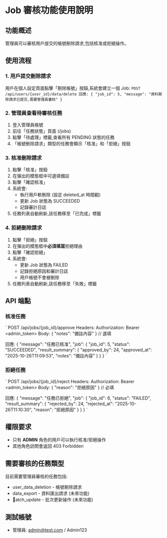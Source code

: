 ﻿# Job 審核功能使用說明

## 功能概述
管理員可以審核用戶提交的帳號刪除請求,包括核准或拒絕操作。

## 使用流程

### 1. 用戶提交刪除請求
用戶在個人設定頁面點擊「刪除帳號」按鈕,系統會建立一個 Job:
`
POST /api/users/{user_id}/data/delete
回應: { "job_id": 5, "message": "資料刪除請求已提交,需要管理員審核" }
`

### 2. 管理員查看待審核任務
1. 登入管理員帳號
2. 前往「任務狀態」頁面 (/jobs)
3. 點擊「待處理」標籤,查看所有 PENDING 狀態的任務
4. 「帳號刪除請求」類型的任務會顯示「核准」和「拒絕」按鈕

### 3. 核准刪除請求
1. 點擊「核准」按鈕
2. 在彈出的模態框中可選填備註
3. 點擊「確認核准」
4. 系統會:
   - 執行用戶軟刪除 (設定 deleted_at 時間戳)
   - 更新 Job 狀態為 SUCCEEDED
   - 記錄審計日誌
5. 任務列表自動刷新,該任務移至「已完成」標籤

### 4. 拒絕刪除請求
1. 點擊「拒絕」按鈕
2. 在彈出的模態框中**必須填寫**拒絕理由
3. 點擊「確認拒絕」
4. 系統會:
   - 更新 Job 狀態為 FAILED
   - 記錄拒絕原因和審計日誌
   - 用戶帳號不會被刪除
5. 任務列表自動刷新,該任務移至「失敗」標籤

## API 端點

### 核准任務
`
POST /api/jobs/{job_id}/approve
Headers: Authorization: Bearer <admin_token>
Body: { "notes": "備註內容" }  // 選填

回應:
{
  "message": "任務已核准",
  "job": {
    "job_id": 5,
    "status": "SUCCEEDED",
    "result_summary": {
      "approved_by": 24,
      "approved_at": "2025-10-26T11:09:53",
      "notes": "備註內容"
    }
  }
}
`

### 拒絕任務
`
POST /api/jobs/{job_id}/reject
Headers: Authorization: Bearer <admin_token>
Body: { "reason": "拒絕原因" }  // 必填

回應:
{
  "message": "任務已拒絕",
  "job": {
    "job_id": 6,
    "status": "FAILED",
    "result_summary": {
      "rejected_by": 24,
      "rejected_at": "2025-10-26T11:10:30",
      "reason": "拒絕原因"
    }
  }
}
`

## 權限要求
- 只有 **ADMIN** 角色的用戶可以執行核准/拒絕操作
- 其他角色訪問會返回 403 Forbidden

## 需要審核的任務類型
目前需要管理員審核的任務包括:
- user_data_deletion - 帳號刪除請求
- data_export - 資料匯出請求 (未來功能)
- atch_update - 批次更新操作 (未來功能)

## 測試帳號
- 管理員: admin@test.com / Admin123
